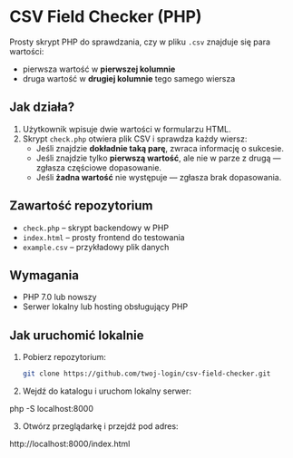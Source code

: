 # CSV Field Checker (PHP)

Prosty skrypt PHP do sprawdzania, czy w pliku `.csv` znajduje się para wartości:
- pierwsza wartość w **pierwszej kolumnie**
- druga wartość w **drugiej kolumnie** tego samego wiersza

## Jak działa?

1. Użytkownik wpisuje dwie wartości w formularzu HTML.
2. Skrypt `check.php` otwiera plik CSV i sprawdza każdy wiersz:
   - Jeśli znajdzie **dokładnie taką parę**, zwraca informację o sukcesie.
   - Jeśli znajdzie tylko **pierwszą wartość**, ale nie w parze z drugą — zgłasza częściowe dopasowanie.
   - Jeśli **żadna wartość** nie występuje — zgłasza brak dopasowania.

## Zawartość repozytorium

- `check.php` – skrypt backendowy w PHP
- `index.html` – prosty frontend do testowania
- `example.csv` – przykładowy plik danych

## Wymagania

- PHP 7.0 lub nowszy
- Serwer lokalny lub hosting obsługujący PHP

## Jak uruchomić lokalnie

1. Pobierz repozytorium:
   ```bash
   git clone https://github.com/twoj-login/csv-field-checker.git

2. Wejdź do katalogu i uruchom lokalny serwer:

php -S localhost:8000

3. Otwórz przeglądarkę i przejdź pod adres:

http://localhost:8000/index.html
